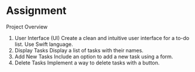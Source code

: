 # Assignment

Project Overview
1. User Interface (UI)
Create a clean and intuitive user interface for a to-do list.
Use Swift language.
2. Display Tasks
Display a list of tasks with their names.
3. Add New Tasks
Include an option to add a new task using a form.
4. Delete Tasks
Implement a way to delete tasks with a button.
